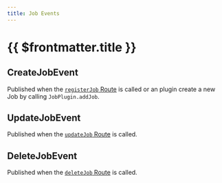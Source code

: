 ```yaml
---
title: Job Events
---
```

# {{ $frontmatter.title }}

## CreateJobEvent
Published when the [`registerJob` Route](../../rest/Apis/JobsApi.md#registerjob) is called or an plugin create a new Job by calling `JobPlugin.addJob`.

## UpdateJobEvent
Published when the [`updateJob` Route](../../rest/Apis/JobsApi.md#updatejob) is called.

## DeleteJobEvent
Published when the [`deleteJob` Route](../../rest/Apis/JobsApi.md#deletejob) is called.
